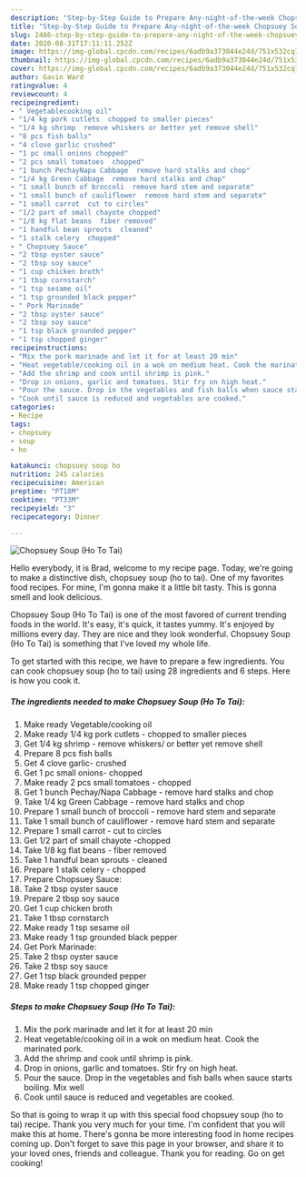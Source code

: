 ```yaml
---
description: "Step-by-Step Guide to Prepare Any-night-of-the-week Chopsuey Soup (Ho To Tai)"
title: "Step-by-Step Guide to Prepare Any-night-of-the-week Chopsuey Soup (Ho To Tai)"
slug: 2486-step-by-step-guide-to-prepare-any-night-of-the-week-chopsuey-soup-ho-to-tai
date: 2020-08-31T17:11:11.252Z
image: https://img-global.cpcdn.com/recipes/6adb9a373044e24d/751x532cq70/chopsuey-soup-ho-to-tai-recipe-main-photo.jpg
thumbnail: https://img-global.cpcdn.com/recipes/6adb9a373044e24d/751x532cq70/chopsuey-soup-ho-to-tai-recipe-main-photo.jpg
cover: https://img-global.cpcdn.com/recipes/6adb9a373044e24d/751x532cq70/chopsuey-soup-ho-to-tai-recipe-main-photo.jpg
author: Gavin Ward
ratingvalue: 4
reviewcount: 4
recipeingredient:
- " Vegetablecooking oil"
- "1/4 kg pork cutlets  chopped to smaller pieces"
- "1/4 kg shrimp  remove whiskers or better yet remove shell"
- "8 pcs fish balls"
- "4 clove garlic crushed"
- "1 pc small onions chopped"
- "2 pcs small tomatoes  chopped"
- "1 bunch PechayNapa Cabbage  remove hard stalks and chop"
- "1/4 kg Green Cabbage  remove hard stalks and chop"
- "1 small bunch of broccoli  remove hard stem and separate"
- "1 small bunch of cauliflower  remove hard stem and separate"
- "1 small carrot  cut to circles"
- "1/2 part of small chayote chopped"
- "1/8 kg flat beans  fiber removed"
- "1 handful bean sprouts  cleaned"
- "1 stalk celery  chopped"
- " Chopsuey Sauce"
- "2 tbsp oyster sauce"
- "2 tbsp soy sauce"
- "1 cup chicken broth"
- "1 tbsp cornstarch"
- "1 tsp sesame oil"
- "1 tsp grounded black pepper"
- " Pork Marinade"
- "2 tbsp oyster sauce"
- "2 tbsp soy sauce"
- "1 tsp black grounded pepper"
- "1 tsp chopped ginger"
recipeinstructions:
- "Mix the pork marinade and let it for at least 20 min"
- "Heat vegetable/cooking oil in a wok on medium heat. Cook the marinated pork."
- "Add the shrimp and cook until shrimp is pink."
- "Drop in onions, garlic and tomatoes. Stir fry on high heat."
- "Pour the sauce. Drop in the vegetables and fish balls when sauce starts boiling. Mix well"
- "Cook until sauce is reduced and vegetables are cooked."
categories:
- Recipe
tags:
- chopsuey
- soup
- ho

katakunci: chopsuey soup ho 
nutrition: 245 calories
recipecuisine: American
preptime: "PT18M"
cooktime: "PT33M"
recipeyield: "3"
recipecategory: Dinner

---
```



![Chopsuey Soup (Ho To Tai)](https://img-global.cpcdn.com/recipes/6adb9a373044e24d/751x532cq70/chopsuey-soup-ho-to-tai-recipe-main-photo.jpg)

Hello everybody, it is Brad, welcome to my recipe page. Today, we're going to make a distinctive dish, chopsuey soup (ho to tai). One of my favorites food recipes. For mine, I'm gonna make it a little bit tasty. This is gonna smell and look delicious.

Chopsuey Soup (Ho To Tai) is one of the most favored of current trending foods in the world. It's easy, it's quick, it tastes yummy. It's enjoyed by millions every day. They are nice and they look wonderful. Chopsuey Soup (Ho To Tai) is something that I've loved my whole life.




To get started with this recipe, we have to prepare a few ingredients. You can cook chopsuey soup (ho to tai) using 28 ingredients and 6 steps. Here is how you cook it.

<!--inarticleads1-->

##### The ingredients needed to make Chopsuey Soup (Ho To Tai):

1. Make ready  Vegetable/cooking oil
1. Make ready 1/4 kg pork cutlets - chopped to smaller pieces
1. Get 1/4 kg shrimp - remove whiskers/ or better yet remove shell
1. Prepare 8 pcs fish balls
1. Get 4 clove garlic- crushed
1. Get 1 pc small onions- chopped
1. Make ready 2 pcs small tomatoes - chopped
1. Get 1 bunch Pechay/Napa Cabbage - remove hard stalks and chop
1. Take 1/4 kg Green Cabbage - remove hard stalks and chop
1. Prepare 1 small bunch of broccoli - remove hard stem and separate
1. Take 1 small bunch of cauliflower - remove hard stem and separate
1. Prepare 1 small carrot - cut to circles
1. Get 1/2 part of small chayote -chopped
1. Take 1/8 kg flat beans - fiber removed
1. Take 1 handful bean sprouts - cleaned
1. Prepare 1 stalk celery - chopped
1. Prepare  Chopsuey Sauce:
1. Take 2 tbsp oyster sauce
1. Prepare 2 tbsp soy sauce
1. Get 1 cup chicken broth
1. Take 1 tbsp cornstarch
1. Make ready 1 tsp sesame oil
1. Make ready 1 tsp grounded black pepper
1. Get  Pork Marinade:
1. Take 2 tbsp oyster sauce
1. Take 2 tbsp soy sauce
1. Get 1 tsp black grounded pepper
1. Make ready 1 tsp chopped ginger




<!--inarticleads2-->

##### Steps to make Chopsuey Soup (Ho To Tai):

1. Mix the pork marinade and let it for at least 20 min
1. Heat vegetable/cooking oil in a wok on medium heat. Cook the marinated pork.
1. Add the shrimp and cook until shrimp is pink.
1. Drop in onions, garlic and tomatoes. Stir fry on high heat.
1. Pour the sauce. Drop in the vegetables and fish balls when sauce starts boiling. Mix well
1. Cook until sauce is reduced and vegetables are cooked.




So that is going to wrap it up with this special food chopsuey soup (ho to tai) recipe. Thank you very much for your time. I'm confident that you will make this at home. There's gonna be more interesting food in home recipes coming up. Don't forget to save this page in your browser, and share it to your loved ones, friends and colleague. Thank you for reading. Go on get cooking!
